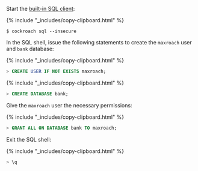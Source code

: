 Start the [built-in SQL client](use-the-built-in-sql-client.html):

{% include "_includes/copy-clipboard.html" %}
~~~ shell
$ cockroach sql --insecure
~~~

In the SQL shell, issue the following statements to create the `maxroach` user and `bank` database:

{% include "_includes/copy-clipboard.html" %}
~~~ sql
> CREATE USER IF NOT EXISTS maxroach;
~~~

{% include "_includes/copy-clipboard.html" %}
~~~ sql
> CREATE DATABASE bank;
~~~

Give the `maxroach` user the necessary permissions:

{% include "_includes/copy-clipboard.html" %}
~~~ sql
> GRANT ALL ON DATABASE bank TO maxroach;
~~~

Exit the SQL shell:

{% include "_includes/copy-clipboard.html" %}
~~~ sql
> \q
~~~
